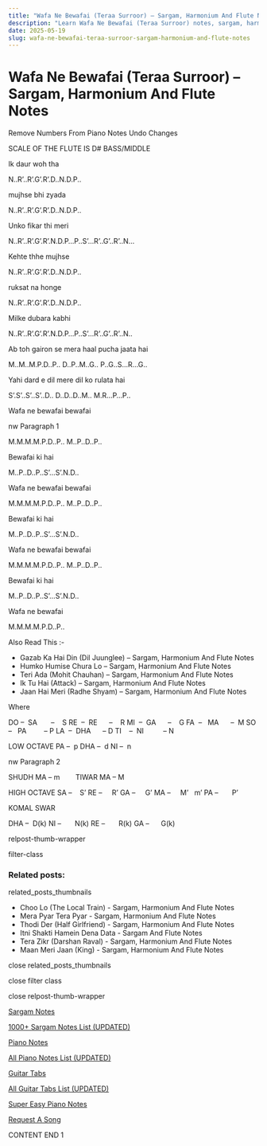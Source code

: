 ```yaml
---
title: "Wafa Ne Bewafai (Teraa Surroor) – Sargam, Harmonium And Flute Notes"
description: "Learn Wafa Ne Bewafai (Teraa Surroor) notes, sargam, harmonium notations and flute notes. Easy step-by-step tutorial for beginners."
date: 2025-05-19
slug: wafa-ne-bewafai-teraa-surroor-sargam-harmonium-and-flute-notes
---
```


# Wafa Ne Bewafai (Teraa Surroor) – Sargam, Harmonium And Flute Notes

Remove Numbers From Piano Notes
Undo Changes

SCALE OF THE FLUTE IS D# BASS/MIDDLE

Ik daur woh tha

N..R’..R’.G’.R’.D..N.D.P..

mujhse bhi zyada

N..R’..R’.G’.R’.D..N.D.P..

Unko fikar thi meri

N..R’..R’.G’.R’.N.D.P…P..S’…R’..G’..R’..N…

Kehte thhe mujhse

N..R’..R’.G’.R’.D..N.D.P..

ruksat na honge

N..R’..R’.G’.R’.D..N.D.P..

Milke dubara kabhi

N..R’..R’.G’.R’.N.D.P…P..S’…R’..G’..R’..N..

Ab toh gairon se mera haal pucha jaata hai

M..M..M.P.D..P.. D..P..M..G.. P..G..S…R…G..

Yahi dard e dil mere dil ko rulata hai

S’.S’..S’..S’..D.. D..D..D..M.. M.R…P…P..

Wafa ne bewafai bewafai

nw Paragraph 1

M.M.M.M.P.D..P.. M..P..D..P..

Bewafai ki hai

M..P..D..P..S’…S’.N.D..

Wafa ne bewafai bewafai

M.M.M.M.P.D..P.. M..P..D..P..

Bewafai ki hai

M..P..D..P..S’…S’.N.D..

Wafa ne bewafai bewafai

M.M.M.M.P.D..P.. M..P..D..P..

Bewafai ki hai

M..P..D..P..S’…S’.N.D..

Wafa ne bewafai

M.M.M.M.P.D..P..

Also Read This :-

* Gazab Ka Hai Din (Dil Juunglee) – Sargam, Harmonium And Flute Notes
* Humko Humise Chura Lo – Sargam, Harmonium And Flute Notes
* Teri Ada (Mohit Chauhan) – Sargam, Harmonium And Flute Notes
* Ik Tu Hai (Attack) – Sargam, Harmonium And Flute Notes
* Jaan Hai Meri (Radhe Shyam) – Sargam, Harmonium And Flute Notes

Where

DO –  SA       –    S
RE  –  RE      –    R
MI  –  GA      –    G
FA  –   MA      –  M
SO  –   PA         – P
LA  –  DHA      – D
TI    –  NI          – N

LOW OCTAVE
PA –  p
DHA –  d
NI –  n

nw Paragraph 2

SHUDH MA – m        TIWAR MA – M

HIGH OCTAVE
SA –    S’
RE –     R’
GA –     G’
MA –     M’   m’
PA –       P’

KOMAL SWAR

DHA –  D(k)
NI –       N(k)
RE –       R(k)
GA –      G(k)

relpost-thumb-wrapper

filter-class

### Related posts:

related_posts_thumbnails

* Choo Lo (The Local Train) - Sargam, Harmonium And Flute Notes
* Mera Pyar Tera Pyar - Sargam, Harmonium And Flute Notes
* Thodi Der (Half Girlfriend) - Sargam, Harmonium And Flute Notes
* Itni Shakti Hamein Dena Data - Sargam And Flute Notes
* Tera Zikr (Darshan Raval) - Sargam, Harmonium And Flute Notes
* Maan Meri Jaan (King) - Sargam, Harmonium And Flute Notes

close related_posts_thumbnails

close filter class

close relpost-thumb-wrapper

[Sargam Notes](https://www.notationsworld.com/sargam-notes.html)

[1000+ Sargam Notes List (UPDATED)](https://www.notationsworld.com/all-songs-list-sargam-notes.html)

[Piano Notes](https://www.notationsworld.com/piano-notes.html)

[All Piano Notes List (UPDATED)](https://www.notationsworld.com/all-songs-list-piano-notes.html)

[Guitar Tabs](https://www.notationsworld.com/guitar-tabs.html)

[All Guitar Tabs List (UPDATED)](https://www.notationsworld.com/all-songs-list-guitar-tabs.html)

[Super Easy Piano Notes](https://studywall.in/)

[Request A Song](https://www.notationsworld.com/request-a-song.html)

CONTENT END 1


